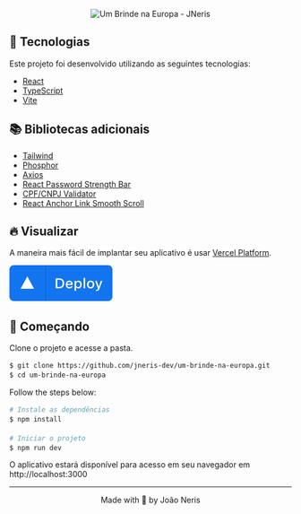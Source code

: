 <p align="center">
    <img alt="Um Brinde na Europa - JNeris" title="Um Brinde na Europa - JNeris" src=".github/cover.svg" />
</p>

## 🧪 Tecnologias

Este projeto foi desenvolvido utilizando as seguintes tecnologias:

- [React](https://reactjs.org)
- [TypeScript](https://www.typescriptlang.org/)
- [Vite](https://vitejs.dev/)

## 📚 Bibliotecas adicionais

- [Tailwind](https://tailwindcss.com/)
- [Phosphor](https://phosphoricons.com/)
- [Axios](https://axios-http.com/ptbr/docs/intro)
- [React Password Strength Bar](https://www.npmjs.com/package/react-password-strength-bar)
- [CPF/CNPJ Validator](https://www.npmjs.com/package/cpf-cnpj-validator)
- [React Anchor Link Smooth Scroll](https://www.npmjs.com/package/react-anchor-link-smooth-scroll)

## 🔥 Visualizar

A maneira mais fácil de implantar seu aplicativo é usar [Vercel Platform](https://vercel.com/new?utm_medium=default-template&filter=next.js&utm_source=create-next-app&utm_campaign=create-next-app-readme).

[<img alt="Um Brinde na Europa - JNeris" title="Um Brinde na Europa - JNeris" src=".github/deploy.svg" />](https://um-brinde-na-europa.vercel.app/)

## 🚀 Começando

Clone o projeto e acesse a pasta.

```bash
$ git clone https://github.com/jneris-dev/um-brinde-na-europa.git
$ cd um-brinde-na-europa
```

Follow the steps below:
```bash
# Instale as dependências
$ npm install

# Iniciar o projeto
$ npm run dev
```
O aplicativo estará disponível para acesso em seu navegador em http://localhost:3000

---

<p align="center">Made with 🖤 by João Neris</p>
